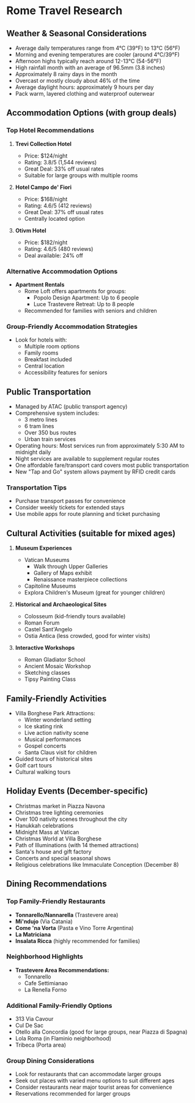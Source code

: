 # Rome Travel Research

## Weather & Seasonal Considerations
- Average daily temperatures range from 4°C (39°F) to 13°C (56°F)
- Morning and evening temperatures are cooler (around 4°C/39°F)
- Afternoon highs typically reach around 12-13°C (54-56°F)
- High rainfall month with an average of 96.5mm (3.8 inches)
- Approximately 8 rainy days in the month
- Overcast or mostly cloudy about 46% of the time
- Average daylight hours: approximately 9 hours per day
- Pack warm, layered clothing and waterproof outerwear

## Accommodation Options (with group deals)
### Top Hotel Recommendations
1. **Trevi Collection Hotel**
   - Price: $124/night
   - Rating: 3.8/5 (1,544 reviews)
   - Great Deal: 33% off usual rates
   - Suitable for large groups with multiple rooms

2. **Hotel Campo de' Fiori**
   - Price: $168/night
   - Rating: 4.6/5 (412 reviews)
   - Great Deal: 37% off usual rates
   - Centrally located option

3. **Otivm Hotel**
   - Price: $182/night
   - Rating: 4.6/5 (480 reviews)
   - Deal available: 24% off

### Alternative Accommodation Options
- **Apartment Rentals**
  - Rome Loft offers apartments for groups:
    - Popolo Design Apartment: Up to 6 people
    - Luce Trastevere Retreat: Up to 8 people
  - Recommended for families with seniors and children

### Group-Friendly Accommodation Strategies
- Look for hotels with:
  - Multiple room options
  - Family rooms
  - Breakfast included
  - Central location
  - Accessibility features for seniors

## Public Transportation
- Managed by ATAC (public transport agency)
- Comprehensive system includes:
  - 3 metro lines
  - 6 tram lines
  - Over 350 bus routes
  - Urban train services
- Operating hours: Most services run from approximately 5:30 AM to midnight daily
- Night services are available to supplement regular routes
- One affordable fare/transport card covers most public transportation
- New "Tap and Go" system allows payment by RFID credit cards

### Transportation Tips
- Purchase transport passes for convenience
- Consider weekly tickets for extended stays
- Use mobile apps for route planning and ticket purchasing

## Cultural Activities (suitable for mixed ages)
1. **Museum Experiences**
   - Vatican Museums
     - Walk through Upper Galleries
     - Gallery of Maps exhibit
     - Renaissance masterpiece collections
   - Capitoline Museums
   - Explora Children's Museum (great for younger children)

2. **Historical and Archaeological Sites**
   - Colosseum (kid-friendly tours available)
   - Roman Forum
   - Castel Sant'Angelo
   - Ostia Antica (less crowded, good for winter visits)

3. **Interactive Workshops**
   - Roman Gladiator School
   - Ancient Mosaic Workshop
   - Sketching classes
   - Tipsy Painting Class

## Family-Friendly Activities
- Villa Borghese Park Attractions:
  - Winter wonderland setting
  - Ice skating rink
  - Live action nativity scene
  - Musical performances
  - Gospel concerts
  - Santa Claus visit for children
- Guided tours of historical sites
- Golf cart tours
- Cultural walking tours

## Holiday Events (December-specific)
- Christmas market in Piazza Navona
- Christmas tree lighting ceremonies
- Over 100 nativity scenes throughout the city
- Hanukkah celebrations
- Midnight Mass at Vatican
- Christmas World at Villa Borghese
- Path of Illuminations (with 14 themed attractions)
- Santa's house and gift factory
- Concerts and special seasonal shows
- Religious celebrations like Immaculate Conception (December 8)

## Dining Recommendations
### Top Family-Friendly Restaurants
- **Tonnarello/Nannarella** (Trastevere area)
- **Mi'ndujo** (Via Catania)
- **Come 'na Vorta** (Pasta e Vino Torre Argentina)
- **La Matriciana**
- **Insalata Ricca** (highly recommended for families)

### Neighborhood Highlights
- **Trastevere Area Recommendations:**
  - Tonnarello
  - Cafe Settimianao
  - La Renella Forno

### Additional Family-Friendly Options
- 313 Via Cavour
- Cul De Sac
- Otello alla Concordia (good for large groups, near Piazza di Spagna)
- Lola Roma (in Flaminio neighborhood)
- Tribeca (Porta area)

### Group Dining Considerations
- Look for restaurants that can accommodate larger groups
- Seek out places with varied menu options to suit different ages
- Consider restaurants near major tourist areas for convenience
- Reservations recommended for larger groups